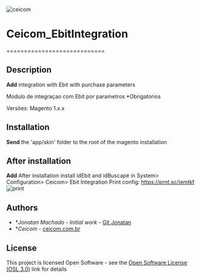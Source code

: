 ![ceicom](http://www.ceicom.com.br/img/logo.png?v=1.0)

# Ceicom_EbitIntegration
============================

## Description

**Add** integration with Ebit with purchase parameters

Modulo de integraçao com Ebit por parametros *Obrigatorios

Versões: Magento 1.x.x

## Installation

**Send** the 'app/skin' folder to the root of the magento installation

## After installation

**Add** After installation install idEbit and idBuscapé in
System> Configuration> Ceicom> Ebit Integration
Print config:
https://prnt.sc/iemtkf
![print](https://image.prntscr.com/image/Hf9fj3pNR-iuadiVHTVT3Q.png)


## Authors

* **Jonatan Machado* - *Initial work* - [Git Jonatan](https://github.com/jonatanaxe)
* **Ceicom* - [ceicom.com.br](http://www.ceicom.com.br/)

## License

This project is licensed Open Software - see the [Open Software License (OSL 3.0)](http://opensource.org/licenses/osl-3.0.php) link for details
